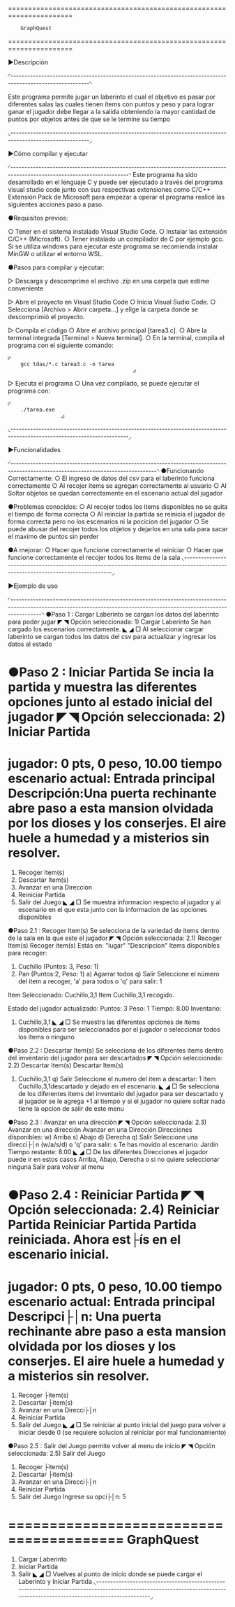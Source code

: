 ======================================================================

        GraphQuest

======================================================================

▶Descripción

◜----------------------------------------------------------------------------------------------------------◝
  
  Este programa permite jugar un laberinto el cual el objetivo es pasar por diferentes salas 
  las cuales tienen ítems con puntos y peso y para lograr ganar el jugador debe llegar a la salida
  obteniendo la mayor cantidad de puntos por objetos antes de que se le termine su tiempo

◟----------------------------------------------------------------------------------------------------------◞


▶Cómo compilar y ejecutar

◜------------------------------------------------------------------------------------------------------------------------◝
 Este programa ha sido desarrollado en el lenguaje C y puede ser ejecutado a través del programa visual studio code
 junto con sus respectivas extensiones como C/C++ Extensión Pack de Microsoft para empezar a operar el programa realicé
 las siguientes acciones paso a paso.

 ●Requisitos previos:
  
  ○ Tener en el sistema instalado Visual Studio Code.
  ○ Instalar las extensión C/C++ (Microsoft).
  ○ Tener instalado un compilador de C por ejemplo gcc.
    Si se utiliza windows para ejecutar este programa
    se recomienda instalar MinGW o utilizar el entorno WSL.

 ●Pasos para compilar y ejecutar:

  ▷ Descarga y descomprime el archivo .zip en una carpeta que estime conveniente

  ▷ Abre el proyecto en Visual Studio Code
   ○ Inicia Visual Sudio Code.
   ○ Selecciona [Archivo > Abrir carpeta...] y elige la carpeta donde se descomprimió el proyecto.

  ▷ Compila el código
   ○ Abre el archivo principal [tarea3.c].
   ○ Abre la terminal integrada [Terminal > Nueva terminal].
   ○ En la terminal, compila el programa con el siguiente comando:
    
    ◸
        gcc tdas/*.c tarea3.c -o tarea
                                            ◿
  
  ▷ Ejecuta el programa
   ○ Una vez compilado, se puede ejecutar el programa con:

    ◸ 
        ./tarea.exe
                     ◿
◟------------------------------------------------------------------------------------------------------------------------◞


▶Funcionalidades

◜----------------------------------------------------------------------------------------------------------------------------------◝
 ●Funcionando Correctamente:
  ○ El ingreso de datos del csv para el laberinto funciona correctamente
  ○ Al recojer items se agregan correctamente al usuario
  ○ Al Soltar objetos se quedan correctamente en el escenario actual del jugador

 ●Problemas conocidos:
  ○ Al recojer todos los items disponibles no se quita el tiempo de forma correcta
  ○ Al reinciar la partida se reinicia el jugador de forma correcta pero no los escenarios ni la pocicion del jugador
  ○ Se puede abusar del recojer todos los objetos y dejarlos en una sala para sacar el maximo de puntos sin perder
 
 ●A mejorar:
  ○ Hacer que funcione correctamente el reiniciar
  ○ Hacer que funcione correctamente el recojer todos los items de la sala
◟----------------------------------------------------------------------------------------------------------------------------------◞


▶Ejemplo de uso

◜-----------------------------------------------------------------------------------------------------------------------------------------------------------------------◝
 ●Paso 1 : Cargar Laberinto
 se cargan los datos del laberinto para poder jugar
 ◤                                                             ◥
  Opción seleccionada: 1) Cargar Laberinto
  Se han cargado los escenarios correctamente.
 ◣                                                             ◢
 □ Al seleccionar cargar laberinto se cargan todos los datos del csv para actualizar y ingresar los datos al estado

 ●Paso 2 : Iniciar Partida
 Se incia la partida y muestra las diferentes opciones junto al estado inicial del jugador
 ◤                                                                  ◥
  Opción seleccionada: 2) Iniciar Partida
  ========================================
  jugador: 0 pts, 0 peso, 10.00 tiempo
  escenario actual: Entrada principal
  Descripción:Una puerta rechinante abre paso a esta mansion
  olvidada por los dioses y los conserjes. El aire huele a humedad
  y a misterios sin resolver.
  ========================================
  1) Recoger Item(s)
  2) Descartar Item(s)
  3) Avanzar en una Direccion
  4) Reiniciar Partida
  5) Salir del Juego
 ◣                                                                  ◢
 □ Se muestra informacion respecto al jugador y al escenario en el que esta junto con la informacion
 de las opciones disponibles

 ●Paso 2.1 : Recoger Item(s)
 Se selecciona de la variedad de items dentro de la sala en la que este el jugador
 ◤                                                                                ◥
  Opción seleccionada: 2.1) Recoger Item(s)
  Recoger item(s)
  Estás en: "lugar"
  "Descripcion"
  Items disponibles para recoger:
  1) Cuchillo (Puntos: 3, Peso: 1)
  2) Pan (Puntos:2, Peso: 1)
  a) Agarrar todos
  q) Salir
  Seleccione el número del item a recoger, 'a' para todos o 'q' para salir: 1

  Item Seleccionado: Cuchillo,3,1
  Item Cuchillo,3,1 recogido.

  Estado del jugador actualizado:
  Puntos: 3
  Peso: 1
  Tiempo: 8.00
  Inventario:
  1) Cuchillo,3,1
 ◣                                                                                ◢
 □ Se muestra las diferentes opciones de items disponibles para ser seleccionados por el jugador o seleccionar todos los items o ninguno

 ●Paso 2.2 : Descartar Item(s)
 Se selecciona de los diferentes items dentro del imventario del jugador para ser descartados
 ◤                                                                  ◥
  Opción seleccionada: 2.2) Descartar Item(s)
  Descartar Item(s)
  1) Cuchillo,3,1
  q) Salir
  Seleccione el numero del item a descartar: 1 
  Item Cuchillo,3,1descartado y dejado en el escenario.
 ◣                                                                  ◢
 □ Se selecciona de los diferentes items del inventario del jugador para ser descartado y al jugador se le agrega +1 al
 tiempo y si el jugador no quiere soltar nada tiene la opcion de salir de este menu

 ●Paso 2.3 : Avanzar en una dirección
 ◤                                                      ◥
  Opción seleccionada: 2.3) Avanzar en una dirección
  Avanzar en una Dirección
  Direcciones disponibles:
  w) Arriba
  s) Abajo
  d) Derecha
  q) Salir
  Seleccione una direcci├│n (w/a/s/d) o 'q' para salir: s
  Te has movido al escenario: Jardin
  Tiempo restante: 8.00
 ◣                                                      ◢
 □ De las diferentes Direcciones el jugador puede ir en estos casos Arriba, Abajo, Derecha o si no quiere seleccionar ninguna
  Salir para volver al menu

 
 ●Paso 2.4 : Reiniciar Partida
 ◤                                                                                                                                                           ◥
  Opción seleccionada: 2.4) Reiniciar Partida
   Reiniciar Partida
  Partida reiniciada. Ahora est├ís en el escenario inicial.
  ========================================
  jugador: 0 pts, 0 peso, 10.00 tiempo
  escenario actual: Entrada principal
  Descripci├│n: Una puerta rechinante abre paso a esta mansion olvidada por los dioses y los conserjes. El aire huele a humedad y a misterios sin resolver.
  ========================================
  1) Recoger ├ìtem(s)
  2) Descartar ├ìtem(s)
  3) Avanzar en una Direcci├│n
  4) Reiniciar Partida
  5) Salir del Juego
 ◣                                                                                                                                                           ◢
 □ Se reiniciar al punto inicial del juego para volver a iniciar desde 0 (se requiere solucion al reiniciar por mal funcionamiento)

 ●Paso 2.5 : Salir del Juego
 permite volver al menu de inicio
 ◤                                                 ◥
  Opción seleccionada: 2.5) Salir del Juego
  1) Recoger ├ìtem(s)
  2) Descartar ├ìtem(s)
  3) Avanzar en una Direcci├│n
  4) Reiniciar Partida
  5) Salir del Juego
  Ingrese su opci├│n: 5

  ========================================
     GraphQuest
  ========================================
  1) Cargar Laberinto
  2) Iniciar Partida
  3) Salir
 ◣                                                 ◢
 □ Vuelves al punto de inicio donde se puede cargar el Laberinto y Iniciar Partida
◟-----------------------------------------------------------------------------------------------------------------------------------------------------------------------◞

